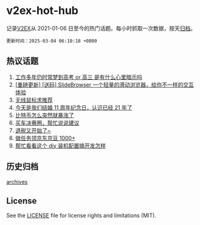 # v2ex-hot-hub

 记录[V2EX](https://www.v2ex.com/)从 2021-01-06 日至今的热门话题。每小时抓取一次数据，按天[归档](archives)。

`更新时间：2025-03-04 06:10:18 +0800`

## 热议话题

1. [工作多年仍时常梦到高考 or 高三 是有什么心里暗示吗](https://www.v2ex.com/t/1115460)
1. [[重磅更新] [送码] SlideBrowser 一个轻量的滑动浏览器，给你不一样的交互体验](https://www.v2ex.com/t/1115346)
1. [无线鼠标求推荐](https://www.v2ex.com/t/1115391)
1. [今天是我们结婚 11 周年纪念日，认识已经 21 年了](https://www.v2ex.com/t/1115388)
1. [比特币怎么突然就暴涨了](https://www.v2ex.com/t/1115339)
1. [买车决赛圈，帮忙说说建议](https://www.v2ex.com/t/1115488)
1. [退税又开始了~](https://www.v2ex.com/t/1115367)
1. [做任务领京东京豆 1000+](https://www.v2ex.com/t/1115396)
1. [帮忙看看这个 diy 装机配置搞开发怎样](https://www.v2ex.com/t/1115530)

## 历史归档

[archives](archives)

## License

See the [LICENSE](LICENSE) file for license rights and limitations (MIT).
